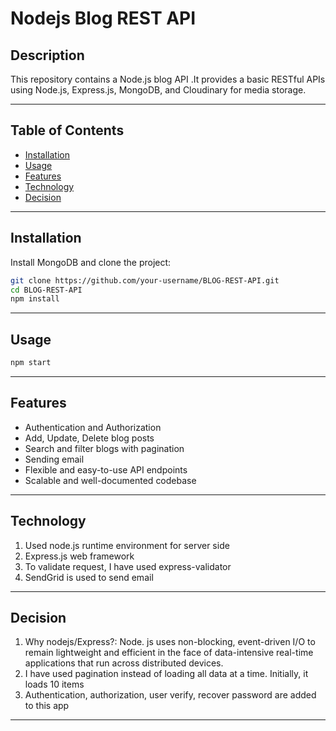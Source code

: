 # Nodejs Blog REST API

## Description

This repository contains a Node.js blog API .It provides a basic RESTful APIs using Node.js, Express.js, MongoDB, and Cloudinary for media storage.

---

## Table of Contents

- [Installation](#installation)  
- [Usage](#usage)  
- [Features](#features)  
- [Technology](#technology)  
- [Decision](#decision)  

---

## Installation

Install MongoDB and clone the project:

```bash
git clone https://github.com/your-username/BLOG-REST-API.git
cd BLOG-REST-API
npm install
```
---

## Usage

```bash
npm start
```
---

## Features

- Authentication and Authorization
- Add, Update, Delete blog posts
- Search and filter blogs with pagination
- Sending email
- Flexible and easy-to-use API endpoints
- Scalable and well-documented codebase

---

## Technology

1. Used node.js runtime environment for server side
2. Express.js web framework
3. To validate request, I have used express-validator
4. SendGrid is used to send email

---

## Decision

1. Why nodejs/Express?:  Node. js uses non-blocking, event-driven I/O to remain lightweight and efficient in the face of data-intensive real-time applications that run across distributed devices.
2. I have used pagination instead of loading all data at a time. Initially, it loads 10 items
3. Authentication, authorization, user verify, recover password are added to this app

---
